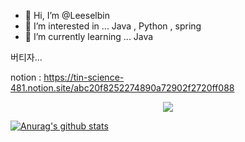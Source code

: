 - 👋 Hi, I’m @Leeselbin
- 👀 I’m interested in ... Java , Python , spring
- 🌱 I’m currently learning ... Java

버티자...

notion :   https://tin-science-481.notion.site/abc20f8252274890a72902f2720ff088

<!---
Leeselbin/Leeselbin is a ✨ special ✨ repository because its `README.md` (this file) appears on your GitHub profile.
You can click the Preview link to take a look at your changes.
--->

<div align=center>
<a href="https://hits.seeyoufarm.com"><img src="https://hits.seeyoufarm.com/api/count/incr/badge.svg?url=https%3A%2F%2Fgithub.com%2FLeeselbin&count_bg=%2379C83D&title_bg=%23555555&icon=&icon_color=%23E7E7E7&title=hits&edge_flat=false"/></a>
  </div>
  
  [![Anurag's github stats](https://github-readme-stats.vercel.app/api?username=Leeseulbin)](https://github.com/anuraghazra/github-readme-stats)
